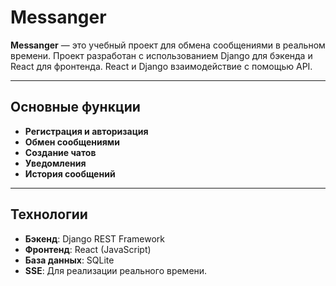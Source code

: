 # Messanger

**Messanger** — это учебный проект для обмена сообщениями в реальном времени. Проект разработан с использованием Django для бэкенда и React для фронтенда. React и Django взаимодействие с помощью API.

---

## Основные функции

- **Регистрация и авторизация**
- **Обмен сообщениями**
- **Создание чатов**
- **Уведомления**
- **История сообщений**

---

## Технологии

- **Бэкенд**: Django REST Framework 
- **Фронтенд**: React (JavaScript)
- **База данных**: SQLite 
- **SSE**: Для реализации реального времени.
